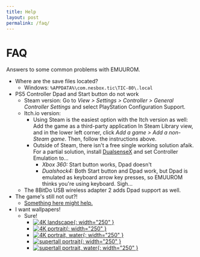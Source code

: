```yaml
---
title: Help
layout: post
permalink: /faq/
---
```


# FAQ

Answers to some common problems with EMUUROM.

* Where are the save files located?
	* Windows: `%APPDATA%\com.nesbox.tic\TIC-80\.local`
* PS5 Controller Dpad and Start button do not work
	* Steam version: Go to *View > Settings > Controller > General Controller Settings* and select PlayStation Configuration Support.
	* Itch.io version:
		* Using Steam is the easiest option with the Itch version as well: Add the game as a third-party application In Steam Library view, and in the lower left corner, click *Add a game > Add a non-Steam game*. Then, follow the instructions above.
		* Outside of Steam, there isn't a free single working solution afaik. For a partial solution, install [DualsenseX](https://dualsensex.com/) and set Controller Emulation to...
			* *Xbox 360:* Start button works, Dpad doesn't
			* *Dualshock4:* Both Start button and Dpad work, but Dpad is emulated as keyboard arrow key presses, so EMUUROM thinks you're using keyboard. Sigh...
	* The 8BitDo USB wireless adapter 2 adds Dpad support as well.
* The game's still not out?!
	* [Something here might help.](https://www.google.com/search?q=patience+motivational+quotes&sxsrf=AJOqlzWL5fnM2W3uhFFhFCrel5gyUd_Xqg:1679570693566&source=lnms&tbm=isch&sa=X&ved=2ahUKEwj5tMK0-PH9AhUG_SoKHes4Az4Q_AUoAXoECAEQAw&biw=1920&bih=942)
* I want wallpapers!
  * Sure!
    * <a href="/images/wallpapers/emuurom-wallpaper-4k.png">![4K landscape](images/wallpapers/emuurom-wallpaper-4k.png){: width="250" }</a>
    * <a href="/images/wallpapers/emuurom-wallpaper-4k-portrait.png">![4K portrait](images/wallpapers/emuurom-wallpaper-4k-portrait.png){: width="250" }</a>
    * <a href="/images/wallpapers/emuurom-wallpaper-4k-portrait-water.png">![4K portrait, water](images/wallpapers/emuurom-wallpaper-4k-portrait-water.png){: width="250" }</a>
    * <a href="/images/wallpapers/emuurom-wallpaper-supertall-portrait.png">![supertall portrait](images/wallpapers/emuurom-wallpaper-supertall-portrait.png){: width="250" }</a>
    * <a href="/images/wallpapers/emuurom-wallpaper-supertall-portrait-water.png">![supertall portrait, water](images/wallpapers/emuurom-wallpaper-supertall-portrait-water.png){: width="250" }</a>